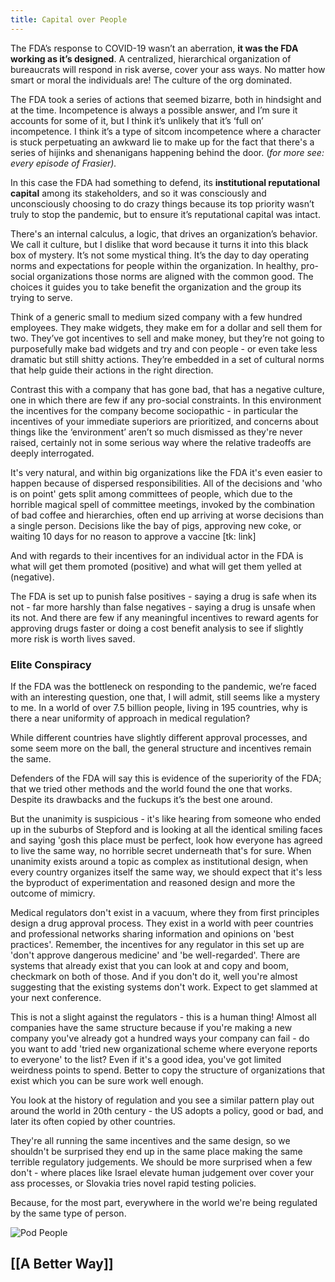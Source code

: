 ```yaml
---
title: Capital over People
---
```


The FDA’s response to COVID-19 wasn’t an aberration, **it was the FDA working as it’s designed**. A centralized, hierarchical organization of bureaucrats will respond in risk averse, cover your ass ways. No matter how smart or moral the individuals are! The culture of the org dominated.

The FDA took a series of actions that seemed bizarre, both in hindsight and at the time. Incompetence is always a possible answer, and I’m sure it accounts for some of it, but I think it’s unlikely that it’s ‘full on’ incompetence. I think it’s a type of sitcom incompetence where a character is stuck perpetuating an awkward lie to make up for the fact that there's a series of hijinks and shenanigans happening behind the door. (_for more see: every episode of Frasier)._

 In this case the FDA had something to defend, its **institutional reputational capital** among its stakeholders, and so it was consciously and unconsciously choosing to do crazy things because its top priority wasn’t truly to stop the pandemic, but to ensure it’s reputational capital was intact.

 There's an internal calculus, a logic, that drives an organization’s behavior. We call it culture, but I dislike that word because it turns it into this black box of mystery. It’s not some mystical thing. It’s the day to day operating norms and expectations for people within the organization. In healthy, pro-social organizations those norms are aligned with the common good. The choices it guides you to take benefit the organization and the group its trying to serve. 

Think of a generic small to medium sized company with a few hundred employees. They make widgets, they make em for a dollar and sell them for two. They’ve got incentives to sell and make money, but they’re not going to purposefully make bad widgets and try and con people - or even take less dramatic but still shitty actions. They’re embedded in a set of cultural norms that help guide their actions in the right direction.

Contrast this with a company that has gone bad, that has a negative culture, one in which there are few if any pro-social constraints. In this environment the incentives for the company become sociopathic - in particular the incentives of your immediate superiors are prioritized, and concerns about things like the ‘environment’ aren’t so much dismissed as they're never raised, certainly not in some serious way where the relative tradeoffs are deeply interrogated.

It's very natural, and within big organizations like the FDA it's even easier to happen because of dispersed responsibilities. All of the decisions and 'who is on point' gets split among committees of people, which due to the horrible magical spell of committee meetings, invoked by the combination of bad coffee and hierarchies, often end up arriving at worse decisions than a single person. Decisions like the bay of pigs, approving new coke, or waiting 10 days for no reason to approve a vaccine [tk: link]

And with regards to their incentives for an individual actor in the FDA is what will get them promoted (positive) and what will get them yelled at (negative).

The FDA is set up to punish false positives - saying a drug is safe when its not - far more harshly than false negatives - saying a drug is unsafe when its not. And there are few if any meaningful incentives to reward agents for approving drugs faster or doing a cost benefit analysis to see if slightly more risk is worth lives saved.


### Elite Conspiracy

If the FDA was the bottleneck on responding to the pandemic, we’re faced with an interesting question, one that, I will admit, still seems like a mystery to me. In a world of over 7.5 billion people, living in 195 countries, why is there a near uniformity of approach in medical regulation? 

While different countries have slightly different approval processes, and some seem more on the ball, the general structure and incentives remain the same.

Defenders of the FDA will say this is evidence of the superiority of the FDA; that we tried other methods and the world found the one that works. Despite its drawbacks and the fuckups it’s the best one around.

But the unanimity is suspicious - it's like hearing from someone who ended up in the suburbs of Stepford and is looking at all the identical smiling faces and saying 'gosh this place must be perfect, look how everyone has agreed to live the same way, no horrible secret underneath that's for sure. When unanimity exists around a topic as complex as institutional design, when every country organizes itself the same way, we should expect that it's less the byproduct of experimentation and reasoned design and more the outcome of mimicry.

Medical regulators don't exist in a vacuum, where they from first principles design a drug approval process. They exist in a world with peer countries and professional networks sharing information and opinions on 'best practices'. Remember, the incentives for any regulator in this set up are 'don't approve dangerous medicine' and 'be well-regarded'. There are systems that already exist that you can look at and copy and boom, checkmark on both of those. And if you don't do it, well you're almost suggesting that the existing systems don't work. Expect to get slammed at your next conference.

This is not a slight against the regulators - this is a human thing! Almost all companies have the same structure because if you're making a new company you've already got a hundred ways your company can fail - do you want to add 'tried new organizational scheme where everyone reports to everyone' to the list? Even if it's a good idea, you've got limited weirdness points to spend. Better to copy the structure of organizations that exist which you can be sure work well enough.

You look at the history of regulation and you see a similar pattern play out around the world in 20th century - the US adopts a policy, good or bad, and later its often copied by other countries.

They're all running the same incentives and the same design, so we shouldn't be surprised they end up in the same place making the same terrible regulatory judgements. We should be more surprised when a few don't - where places like Israel elevate human judgement over cover your ass processes, or Slovakia tries novel rapid testing policies.

Because, for the most part, everywhere in the world we're being regulated by the same type of person.

![Pod People](assets/pod_people.png, "The pod people have already spread, they’re everywhere.")

## [[A Better Way]]